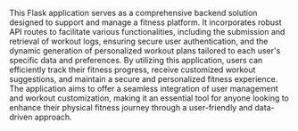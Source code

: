 This Flask application serves as a comprehensive backend solution designed to support and manage a fitness platform. It incorporates robust API routes to facilitate various functionalities, including the submission and retrieval of workout logs, ensuring secure user authentication, and the dynamic generation of personalized workout plans tailored to each user's specific data and preferences. By utilizing this application, users can efficiently track their fitness progress, receive customized workout suggestions, and maintain a secure and personalized fitness experience. The application aims to offer a seamless integration of user management and workout customization, making it an essential tool for anyone looking to enhance their physical fitness journey through a user-friendly and data-driven approach.